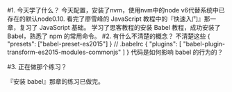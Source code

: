 #1. 今天学了什么？
今天配置，安装了nvm，使用nvm中的node v6代替系统中已存在的默认node0.10.
看完了廖雪峰的 JavaScript 教程中的『快速入门』那一章，复习了 JavaScript 基础。
学习了思客教程的安装 Babel 教程，成功安装了 Babel，熟悉了 npm 的常用命令。
#2. 有什么不清楚的概念？
不清楚这些
{
  "presets": ["babel-preset-es2015"]
}
// .babelrc
{
 "plugins": [
    "babel-plugin-transform-es2015-modules-commonjs"
  ]
}
代码是如何影响 babel 的行为的？

#3. 正在做那个练习？

『安装 babel』那章的练习已做完。